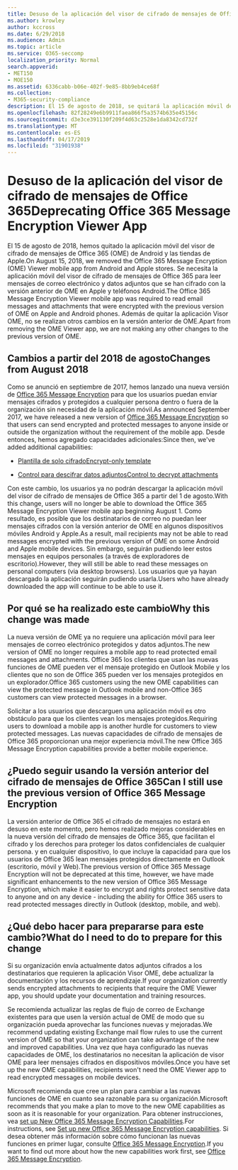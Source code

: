 ```yaml
---
title: Desuso de la aplicación del visor de cifrado de mensajes de Office 365
ms.author: krowley
author: kccross
ms.date: 6/29/2018
ms.audience: Admin
ms.topic: article
ms.service: O365-seccomp
localization_priority: Normal
search.appverid:
- MET150
- MOE150
ms.assetid: 6336cabb-b06e-402f-9e85-8bb9eb4ce68f
ms.collection:
- M365-security-compliance
description: El 15 de agosto de 2018, se quitará la aplicación móvil del visor de cifrado de mensajes de Office 365 (OME) de Android y las tiendas de Apple. Se necesita la aplicación móvil del visor de cifrado de mensajes de Office 365 para leer mensajes de correo electrónico y datos adjuntos que se han cifrado con la versión anterior de OME en Apple y teléfonos Android. Además de quitar la aplicación Visor OME, no se realizan otros cambios en la versión anterior de OME.
ms.openlocfilehash: 82f28249e6b9911faea866f5a3574b635e45156c
ms.sourcegitcommit: d3e3ce391130f209f4d63c2528e1da8342cd732f
ms.translationtype: MT
ms.contentlocale: es-ES
ms.lasthandoff: 04/17/2019
ms.locfileid: "31901938"
---
```

# <a name="deprecating-office-365-message-encryption-viewer-app"></a><span data-ttu-id="881fc-105">Desuso de la aplicación del visor de cifrado de mensajes de Office 365</span><span class="sxs-lookup"><span data-stu-id="881fc-105">Deprecating Office 365 Message Encryption Viewer App</span></span>

<span data-ttu-id="881fc-106">El 15 de agosto de 2018, hemos quitado la aplicación móvil del visor de cifrado de mensajes de Office 365 (OME) de Android y las tiendas de Apple.</span><span class="sxs-lookup"><span data-stu-id="881fc-106">On August 15, 2018, we removed the Office 365 Message Encryption (OME) Viewer mobile app from Android and Apple stores.</span></span> <span data-ttu-id="881fc-107">Se necesita la aplicación móvil del visor de cifrado de mensajes de Office 365 para leer mensajes de correo electrónico y datos adjuntos que se han cifrado con la versión anterior de OME en Apple y teléfonos Android.</span><span class="sxs-lookup"><span data-stu-id="881fc-107">The Office 365 Message Encryption Viewer mobile app was required to read email messages and attachments that were encrypted with the previous version of OME on Apple and Android phones.</span></span> <span data-ttu-id="881fc-108">Además de quitar la aplicación Visor OME, no se realizan otros cambios en la versión anterior de OME.</span><span class="sxs-lookup"><span data-stu-id="881fc-108">Apart from removing the OME Viewer app, we are not making any other changes to the previous version of OME.</span></span>
  
## <a name="changes-from-august-2018"></a><span data-ttu-id="881fc-109">Cambios a partir del 2018 de agosto</span><span class="sxs-lookup"><span data-stu-id="881fc-109">Changes from August 2018</span></span>

<span data-ttu-id="881fc-110">Como se anunció en septiembre de 2017, hemos lanzado una nueva versión de [Office 365 Message Encryption](https://aka.ms/ome2017) para que los usuarios puedan enviar mensajes cifrados y protegidos a cualquier persona dentro o fuera de la organización sin necesidad de la aplicación móvil.</span><span class="sxs-lookup"><span data-stu-id="881fc-110">As announced September 2017, we have released a new version of [Office 365 Message Encryption](https://aka.ms/ome2017) so that users can send encrypted and protected messages to anyone inside or outside the organization without the requirement of the mobile app.</span></span> <span data-ttu-id="881fc-111">Desde entonces, hemos agregado capacidades adicionales:</span><span class="sxs-lookup"><span data-stu-id="881fc-111">Since then, we've added additional capabilities:</span></span>
  
- [<span data-ttu-id="881fc-112">Plantilla de solo cifrado</span><span class="sxs-lookup"><span data-stu-id="881fc-112">Encrypt-only template</span></span>](https://aka.ms/encryptonly)

- [<span data-ttu-id="881fc-113">Control para descifrar datos adjuntos</span><span class="sxs-lookup"><span data-stu-id="881fc-113">Control to decrypt attachments</span></span>](https://techcommunity.microsoft.com/t5/Security-Privacy-and-Compliance/Admin-control-for-attachments-now-available-in-Office-365/ba-p/204007)
    
<span data-ttu-id="881fc-114">Con este cambio, los usuarios ya no podrán descargar la aplicación móvil del visor de cifrado de mensajes de Office 365 a partir del 1 de agosto.</span><span class="sxs-lookup"><span data-stu-id="881fc-114">With this change, users will no longer be able to download the Office 365 Message Encryption Viewer mobile app beginning August 1.</span></span> <span data-ttu-id="881fc-115">Como resultado, es posible que los destinatarios de correo no puedan leer mensajes cifrados con la versión anterior de OME en algunos dispositivos móviles Android y Apple.</span><span class="sxs-lookup"><span data-stu-id="881fc-115">As a result, mail recipients may not be able to read messages encrypted with the previous version of OME on some Android and Apple mobile devices.</span></span> <span data-ttu-id="881fc-116">Sin embargo, seguirán pudiendo leer estos mensajes en equipos personales (a través de exploradores de escritorio).</span><span class="sxs-lookup"><span data-stu-id="881fc-116">However, they will still be able to read these messages on personal computers (via desktop browsers).</span></span> <span data-ttu-id="881fc-117">Los usuarios que ya hayan descargado la aplicación seguirán pudiendo usarla.</span><span class="sxs-lookup"><span data-stu-id="881fc-117">Users who have already downloaded the app will continue to be able to use it.</span></span>
  
## <a name="why-this-change-was-made"></a><span data-ttu-id="881fc-118">Por qué se ha realizado este cambio</span><span class="sxs-lookup"><span data-stu-id="881fc-118">Why this change was made</span></span>

<span data-ttu-id="881fc-119">La nueva versión de OME ya no requiere una aplicación móvil para leer mensajes de correo electrónico protegidos y datos adjuntos.</span><span class="sxs-lookup"><span data-stu-id="881fc-119">The new version of OME no longer requires a mobile app to read protected email messages and attachments.</span></span> <span data-ttu-id="881fc-120">Office 365 los clientes que usan las nuevas funciones de OME pueden ver el mensaje protegido en Outlook Mobile y los clientes que no son de Office 365 pueden ver los mensajes protegidos en un explorador.</span><span class="sxs-lookup"><span data-stu-id="881fc-120">Office 365 customers using the new OME capabilities can view the protected message in Outlook mobile and non-Office 365 customers can view protected messages in a browser.</span></span>
  
<span data-ttu-id="881fc-121">Solicitar a los usuarios que descarguen una aplicación móvil es otro obstáculo para que los clientes vean los mensajes protegidos.</span><span class="sxs-lookup"><span data-stu-id="881fc-121">Requiring users to download a mobile app is another hurdle for customers to view protected messages.</span></span> <span data-ttu-id="881fc-122">Las nuevas capacidades de cifrado de mensajes de Office 365 proporcionan una mejor experiencia móvil.</span><span class="sxs-lookup"><span data-stu-id="881fc-122">The new Office 365 Message Encryption capabilities provide a better mobile experience.</span></span>
  
## <a name="can-i-still-use-the-previous-version-of-office-365-message-encryption"></a><span data-ttu-id="881fc-123">¿Puedo seguir usando la versión anterior del cifrado de mensajes de Office 365</span><span class="sxs-lookup"><span data-stu-id="881fc-123">Can I still use the previous version of Office 365 Message Encryption</span></span>

<span data-ttu-id="881fc-124">La versión anterior de Office 365 el cifrado de mensajes no estará en desuso en este momento, pero hemos realizado mejoras considerables en la nueva versión del cifrado de mensajes de Office 365, que facilitan el cifrado y los derechos para proteger los datos confidenciales de cualquier persona. y en cualquier dispositivo, lo que incluye la capacidad para que los usuarios de Office 365 lean mensajes protegidos directamente en Outlook (escritorio, móvil y Web).</span><span class="sxs-lookup"><span data-stu-id="881fc-124">The previous version of Office 365 Message Encryption will not be deprecated at this time, however, we have made significant enhancements to the new version of Office 365 Message Encryption, which make it easier to encrypt and rights protect sensitive data to anyone and on any device - including the ability for Office 365 users to read protected messages directly in Outlook (desktop, mobile, and web).</span></span> 
  
## <a name="what-do-i-need-to-do-to-prepare-for-this-change"></a><span data-ttu-id="881fc-125">¿Qué debo hacer para prepararse para este cambio?</span><span class="sxs-lookup"><span data-stu-id="881fc-125">What do I need to do to prepare for this change</span></span>

<span data-ttu-id="881fc-126">Si su organización envía actualmente datos adjuntos cifrados a los destinatarios que requieren la aplicación Visor OME, debe actualizar la documentación y los recursos de aprendizaje.</span><span class="sxs-lookup"><span data-stu-id="881fc-126">If your organization currently sends encrypted attachments to recipients that require the OME Viewer app, you should update your documentation and training resources.</span></span>
  
<span data-ttu-id="881fc-127">Se recomienda actualizar las reglas de flujo de correo de Exchange existentes para que usen la versión actual de OME de modo que su organización pueda aprovechar las funciones nuevas y mejoradas.</span><span class="sxs-lookup"><span data-stu-id="881fc-127">We recommend updating existing Exchange mail flow rules to use the current version of OME so that your organization can take advantage of the new and improved capabilities.</span></span> <span data-ttu-id="881fc-128">Una vez que haya configurado las nuevas capacidades de OME, los destinatarios no necesitan la aplicación de visor OME para leer mensajes cifrados en dispositivos móviles.</span><span class="sxs-lookup"><span data-stu-id="881fc-128">Once you have set up the new OME capabilities, recipients won't need the OME Viewer app to read encrypted messages on mobile devices.</span></span>
  
<span data-ttu-id="881fc-129">Microsoft recomienda que cree un plan para cambiar a las nuevas funciones de OME en cuanto sea razonable para su organización.</span><span class="sxs-lookup"><span data-stu-id="881fc-129">Microsoft recommends that you make a plan to move to the new OME capabilities as soon as it is reasonable for your organization.</span></span> <span data-ttu-id="881fc-130">Para obtener instrucciones, vea [set up New Office 365 Message Encryption Capabilities](set-up-new-message-encryption-capabilities.md).</span><span class="sxs-lookup"><span data-stu-id="881fc-130">For instructions, see [Set up new Office 365 Message Encryption capabilities](set-up-new-message-encryption-capabilities.md).</span></span> <span data-ttu-id="881fc-131">Si desea obtener más información sobre cómo funcionan las nuevas funciones en primer lugar, consulte [Office 365 Message Encryption](ome.md).</span><span class="sxs-lookup"><span data-stu-id="881fc-131">If you want to find out more about how the new capabilities work first, see [Office 365 Message Encryption](ome.md).</span></span>
  

